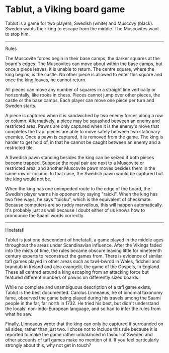 # Tablut, a Viking board game

Tablut is a game for two players, Swedish (white) and Muscovy (black). Sweden wants their king to escape from the middle. The Muscovites want to stop him.

----

Rules

The Muscovite forces begin in their base camps, the darker squares at the board's edges. The Muscovites can move about within the base camps, but once a piece leaves, it is unable to return. The centre square, where the king begins, is the castle. No other piece is allowed to enter this square and once the king leaves, he cannot return.

All pieces can move any number of squares in a straight line vertically or horizontally, like rooks in chess. Pieces cannot jump over other pieces, the castle or the base camps. Each player can move one piece per turn and Sweden starts.

A piece is captured when it is sandwiched by two enemy forces along a row or column. Alternatively, a piece may be squashed between an enemy and restricted area. Pawns are only captured when it is the enemy's move that completes the trap: pieces are able to move safely between two stationary enemies. Once a pawn is captured, it is removed from the game. The king is harder to get hold of, in that he cannot be caught between an enemy and a restricted tile.
	
A Swedish pawn standing besides the king can be seized if both pieces become trapped. Suppose the royal pair are next to a Muscovite or restricted area, and another Muscovite pawn moves besides them in the same row or column. In that case, the Swedish pawn would be captured but the king would not be.
	
When the king has one unimpeded route to the edge of the board, the Swedish player warns his opponent by saying "raicki". When the king has two free ways, he says "tuicku", which is the equivalent of checkmate. Because computers are so ruddy marvellous, this will happen automatically. It's probably just as well because I doubt either of us knows how to pronounce the Saami words correctly.

----

Hnefatafl
	
Tablut is just one descendent of hnefatafl, a game played in the middle ages throughout the areas under Scandinavian influence. After the Vikings faded into the mists of time, the rules became obscure leaving little for nineteenth century experts to reconstruct the games from. There is evidence of similar tafl games played in other areas such as tawl-bwrdd in Wales, fidchell and brandub in Ireland and alea evangelii, the game of the Gospels, in England. These all centred around a king escaping from an attacking force but featured different numbers of pawns on differently sized boards.

While no complete and unambiguous description of a tafl game exists, Tablut is the best documented. Carolus Linneaeus, he of binomial taxonomy fame, observed the game being played during his travels among the Saami people in the far, far north in 1732. He tried his best, but didn't understand the locals' non-indo-European language, and so had to infer the rules from what he saw.

Finally, Linneaeus wrote that the king can only be captured if surrounded on all sides, rather than just two. I chose not to include this rule because it is reported to make the game rather unbalanced in favour of Sweden and other accounts of tafl games make no mention of it. If you feel particularly strongly about this, why not get in touch?
